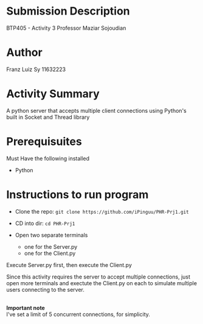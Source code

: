 # Submission Description
BTP405 - Activity 3
Professor Maziar Sojoudian

# Author
Franz Luiz Sy
11632223

# Activity Summary
A python server that accepts multiple client connections using Python's built in Socket and Thread library

# Prerequisuites 
Must Have the following installed
- Python

# Instructions to run program
- Clone the repo: `git clone https://github.com/iPinguu/PHR-Prj1.git`
- CD into dir: `cd PHR-Prj1 `

- Open two separate terminals
    - one for the Server.py
    - one for the Client.py

Execute Server.py first, then execute the Client.py

Since this activity requires the server to accept multiple connections, just open more terminals and 
exectute the Client.py on each to simulate multiple users connecting to the server. 
<br /><br />

<b>Important note</b><br />
I've set a limit of 5 concurrent connections, for simplicity.